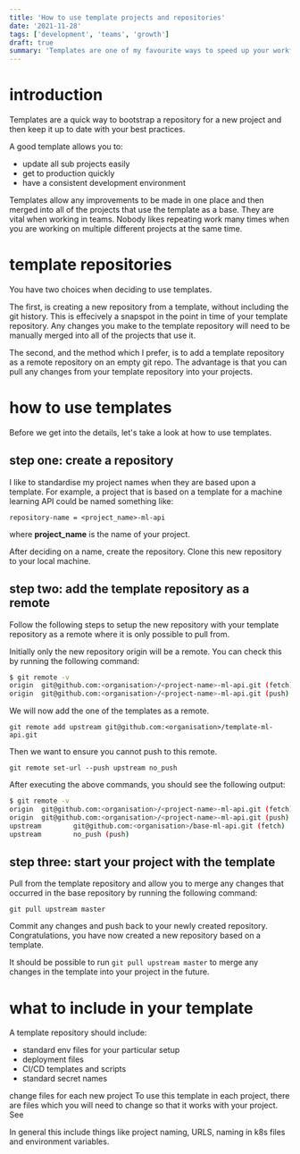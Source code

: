```yaml
---
title: 'How to use template projects and repositories'
date: '2021-11-28'
tags: ['development', 'teams', 'growth']
draft: true
summary: 'Templates are one of my favourite ways to speed up your workflow. Whether you are working alone, or part of a larger team, templates have many advantages.'
---
```


# introduction

Templates are a quick way to bootstrap a repository for a new project and then keep it up to date with your best practices.

A good template allows you to:

- update all sub projects easily
- get to production quickly
- have a consistent development environment

Templates allow any improvements to be made in one place and then merged into all of the projects that use the template as a base.
They are vital when working in teams.
Nobody likes repeating work many times when you are working on multiple different projects at the same time.

# template repositories

You have two choices when deciding to use templates.

The first, is creating a new repository from a template, without including the git history.
This is effecively a snapspot in the point in time of your template repository.
Any changes you make to the template repository will need to be manually merged into all of the projects that use it.

The second, and the method which I prefer, is to add a template repository as a remote repository on an empty git repo.
The advantage is that you can pull any changes from your template repository into your projects.

# how to use templates

Before we get into the details, let's take a look at how to use templates.

## step one: create a repository

I like to standardise my project names when they are based upon a template.
For example, a project that is based on a template for a machine learning API could be named something like:

`repository-name = <project_name>-ml-api`

where **project_name** is the name of your project.

After deciding on a name, create the repository.
Clone this new repository to your local machine.

## step two: add the template repository as a remote

Follow the following steps to setup the new repository with your template repository as a remote where it is only possible to pull from.

Initially only the new repository origin will be a remote.
You can check this by running the following command:

```bash
$ git remote -v
origin  git@github.com:<organisation>/<project-name>-ml-api.git (fetch)
origin  git@github.com:<organisation>/<project-name>-ml-api.git (push)
```

We will now add the one of the templates as a remote.

`git remote add upstream git@github.com:<organisation>/template-ml-api.git`

Then we want to ensure you cannot push to this remote.

`git remote set-url --push upstream no_push`

After executing the above commands, you should see the following output:

```bash
$ git remote -v
origin  git@github.com:<organisation>/<project-name>-ml-api.git (fetch)
origin  git@github.com:<organisation>/<project-name>-ml-api.git (push)
upstream        git@github.com:<organisation>/base-ml-api.git (fetch)
upstream        no_push (push)
```

## step three: start your project with the template

Pull from the template repository and allow you to merge any changes that occurred in the base repository by running the following command:

`git pull upstream master`

Commit any changes and push back to your newly created repository.
Congratulations, you have now created a new repository based on a template.

It should be possible to run `git pull upstream master` to merge any changes in the template into your project in the future.

# what to include in your template

A template repository should include:

- standard env files for your particular setup
- deployment files
- CI/CD templates and scripts
- standard secret names

change files for each new project
To use this template in each project, there are files which you will need to change so that
it works with your project. See

In general this include things like project naming, URLS, naming in k8s files and
environment variables.
